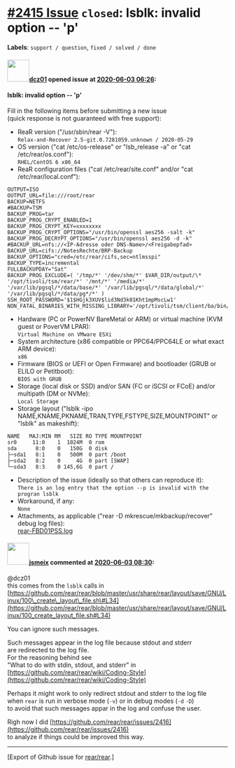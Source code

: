 [\#2415 Issue](https://github.com/rear/rear/issues/2415) `closed`: lsblk: invalid option -- 'p'
===============================================================================================

**Labels**: `support / question`, `fixed / solved / done`

#### <img src="https://avatars.githubusercontent.com/u/20817288?v=4" width="50">[dcz01](https://github.com/dcz01) opened issue at [2020-06-03 06:26](https://github.com/rear/rear/issues/2415):

#### lsblk: invalid option -- 'p'

Fill in the following items before submitting a new issue  
(quick response is not guaranteed with free support):

-   ReaR version ("/usr/sbin/rear -V"):  
    `Relax-and-Recover 2.5-git.0.7281059.unknown / 2020-05-29`
-   OS version ("cat /etc/os-release" or "lsb\_release -a" or "cat
    /etc/rear/os.conf"):  
    `RHEL/CentOS 6 x86_64`
-   ReaR configuration files ("cat /etc/rear/site.conf" and/or "cat
    /etc/rear/local.conf"):

<!-- -->

    OUTPUT=ISO
    OUTPUT_URL=file:///root/rear
    BACKUP=NETFS
    #BACKUP=TSM
    BACKUP_PROG=tar
    BACKUP_PROG_CRYPT_ENABLED=1
    BACKUP_PROG_CRYPT_KEY=xxxxxxxx
    BACKUP_PROG_CRYPT_OPTIONS="/usr/bin/openssl aes256 -salt -k"
    BACKUP_PROG_DECRYPT_OPTIONS="/usr/bin/openssl aes256 -d -k"
    #BACKUP_URL=nfs://<IP-Adresse oder DNS-Name>/<Freigabepfad>
    BACKUP_URL=cifs://NotesRechte/BRP-Backup
    BACKUP_OPTIONS="cred=/etc/rear/cifs,sec=ntlmsspi"
    BACKUP_TYPE=incremental
    FULLBACKUPDAY="Sat"
    BACKUP_PROG_EXCLUDE=( '/tmp/*' '/dev/shm/*' $VAR_DIR/output/\* '/opt/tivoli/tsm/rear/*' '/mnt/*' '/media/*' '/var/lib/pgsql/*/data/base/*' '/var/lib/pgsql/*/data/global/*' '/var/lib/pgsql/*/data/pg*/*' )
    SSH_ROOT_PASSWORD='$1$HGjk3XUV$lid3Nd3k01Kht1mpMscLw1'
    NON_FATAL_BINARIES_WITH_MISSING_LIBRARY='/opt/tivoli/tsm/client/ba/bin/libvixMntapi.so.1.1.0'

-   Hardware (PC or PowerNV BareMetal or ARM) or virtual machine (KVM
    guest or PoverVM LPAR):  
    `Virtual Machine on VMware ESXi`
-   System architecture (x86 compatible or PPC64/PPC64LE or what exact
    ARM device):  
    `x86`
-   Firmware (BIOS or UEFI or Open Firmware) and bootloader (GRUB or
    ELILO or Petitboot):  
    `BIOS with GRUB`
-   Storage (local disk or SSD) and/or SAN (FC or iSCSI or FCoE) and/or
    multipath (DM or NVMe):  
    `Local Storage`
-   Storage layout ("lsblk -ipo
    NAME,KNAME,PKNAME,TRAN,TYPE,FSTYPE,SIZE,MOUNTPOINT" or "lsblk" as
    makeshift):

<!-- -->

    NAME   MAJ:MIN RM   SIZE RO TYPE MOUNTPOINT
    sr0     11:0    1  1024M  0 rom
    sda      8:0    0   150G  0 disk
    ├─sda1   8:1    0   500M  0 part /boot
    ├─sda2   8:2    0     4G  0 part [SWAP]
    └─sda3   8:3    0 145,6G  0 part /

-   Description of the issue (ideally so that others can reproduce
    it):  
    `There is an log entry that the option --p is invalid with the progran lsblk`
-   Workaround, if any:  
    `None`
-   Attachments, as applicable ("rear -D mkrescue/mkbackup/recover"
    debug log files):  
    [rear-FBD01PSS.log](https://github.com/rear/rear/files/4721351/rear-FBD01PSS.log)

#### <img src="https://avatars.githubusercontent.com/u/1788608?u=925fc54e2ce01551392622446ece427f51e2f0ce&v=4" width="50">[jsmeix](https://github.com/jsmeix) commented at [2020-06-03 08:30](https://github.com/rear/rear/issues/2415#issuecomment-638046360):

@dcz01  
this comes from the `lsblk` calls in  
[https://github.com/rear/rear/blob/master/usr/share/rear/layout/save/GNU/Linux/100\_create\_layout\_file.sh\#L34](https://github.com/rear/rear/blob/master/usr/share/rear/layout/save/GNU/Linux/100_create_layout_file.sh#L34)

You can ignore such messages.

Such messages appear in the log file because stdout and stderr  
are redirected to the log file.  
For the reasoning behind see  
"What to do with stdin, stdout, and stderr" in  
[https://github.com/rear/rear/wiki/Coding-Style](https://github.com/rear/rear/wiki/Coding-Style)

Perhaps it might work to only redirect stdout and stderr to the log
file  
when `rear` is run in verbose mode (`-v`) or in debug modes (`-d`
`-D`)  
to avoid that such messages appar in the log and confuse the user.

Righ now I did
[https://github.com/rear/rear/issues/2416](https://github.com/rear/rear/issues/2416)  
to analyze if things could be improved this way.

------------------------------------------------------------------------

\[Export of Github issue for
[rear/rear](https://github.com/rear/rear).\]
